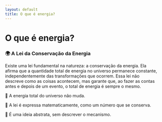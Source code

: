 ```yaml
---
layout: default
title: O que é energia?
---
```


# O que é energia?
### 🌍 A Lei da Conservação da Energia

Existe uma lei fundamental na natureza: a conservação da energia. Ela afirma que a quantidade total de energia no universo permanece constante, independentemente das transformações que ocorrem. Essa lei não descreve como as coisas acontecem, mas garante que, ao fazer as contas antes e depois de um evento, o total de energia é sempre o mesmo.

📌 A energia total do universo não muda.

📌 A lei é expressa matematicamente, como um número que se conserva.

📌 É uma ideia abstrata, sem descrever o mecanismo.
